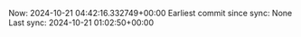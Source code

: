 Now: 2024-10-21 04:42:16.332749+00:00 Earliest commit since sync: None Last sync: 2024-10-21 01:02:50+00:00
